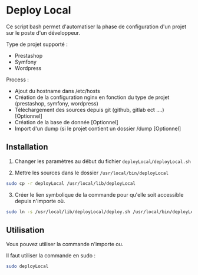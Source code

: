 # Deploy Local
Ce script bash permet d'automatiser la phase de configuration d'un projet sur le poste d'un développeur. 

Type de projet supporté : 
<ul>
    <li>Prestashop</li>
    <li>Symfony</li>
    <li>Wordpress</li>
</ul>
Process : 
 <ul>
    <li>Ajout du hostname dans /etc/hosts</li>
    <li>Création de la configuration nginx en fonction du type de projet (prestashop, symfony, wordpress)</li>
    <li>Téléchargement des sources depuis git (github, gitlab ect ....)  [Optionnel]</li>
    <li>Création de la base de donnée  [Optionnel]</li>
    <li>Import d'un dump (si le projet contient un dossier /dump  [Optionnel]</li>
</ul>

## Installation

1) Changer les paramètres au début du fichier `deployLocal/deployLocal.sh`

2) Mettre les sources dans le dossier `/usr/local/bin/deployLocal`
```bash 
sudo cp -r deployLocal /usr/local/lib/deployLocal
```
3) Créer le lien symbolique de la commande pour qu'elle soit accessible depuis n'importe où. 
```bash
sudo ln -s /usr/local/lib/deployLocal/deploy.sh /usr/local/bin/deployLocal
```

## Utilisation
Vous pouvez utiliser la commande n'importe ou. 

Il faut utiliser la commande en sudo : 
```bash
sudo deployLocal
```